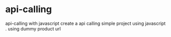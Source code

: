 # api-calling
api-calling with javascript
create a api calling simple project using javascript .
using  dummy product url
